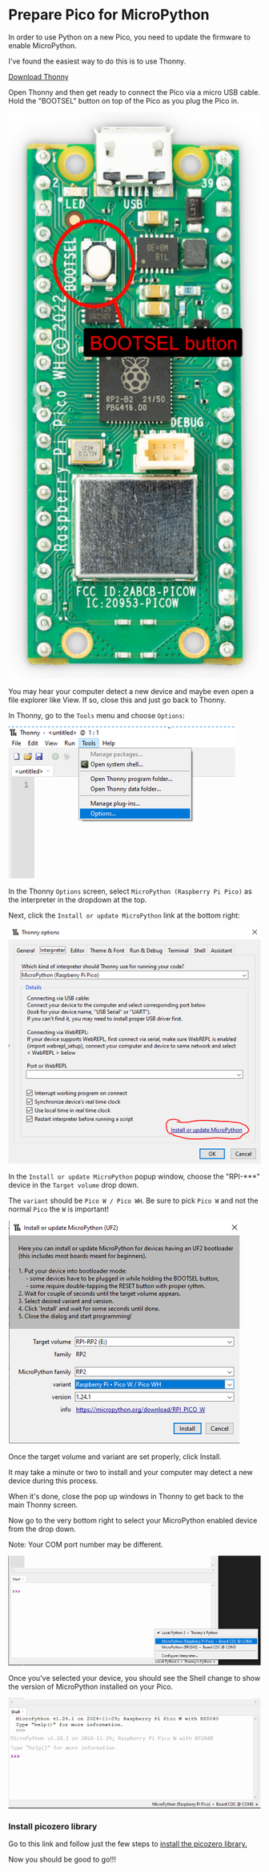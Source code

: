 # Prepare Pico for MicroPython

In order to use Python on a new Pico, you need to update the firmware to enable MicroPython.

I've found the easiest way to do this is to use Thonny.

[Download Thonny](https://thonny.org/)

Open Thonny and then get ready to connect the Pico via a micro USB cable.  Hold the "BOOTSEL" button on top of the Pico as you plug the Pico in.

<img alt="Pico WH Bootsel button" src="/lessons/images/pico_wh_bootsel.png" width="500"/>

You may hear your computer detect a new device and maybe even open a file explorer like View.  If so, close this and just go back to Thonny.

In Thonny, go to the `Tools` menu and choose `Options`:

![Thonny Options](/lessons/images/ThonnyOptions.PNG)

In the Thonny `Options` screen, select `MicroPython (Raspberry Pi Pico)` as the interpreter in the dropdown at the top. 

Next, click the `Install or update MicroPython` link at the bottom right:

![Thonny Options Popup](/lessons/images/ThonnyOptionsPopup.PNG)

In the `Install or update MicroPython` popup window, choose the "RPI-***" device in the `Target volume` drop down.

The `variant` should be `Pico W / Pico WH`. Be sure to pick `Pico W` and not the normal `Pico` the `W` is important!

![Thonny Firmware](/lessons/images/ThonnyFirmware.PNG)

Once the target volume and variant are set properly, click Install.

It may take a minute or two to install and your computer may detect a new device during this process.

When it's done, close the pop up windows in Thonny to get back to the main Thonny screen.

Now go to the very bottom right to select your MicroPython enabled device from the drop down.

Note: Your COM port number may be different.

![Thonny Device](/lessons/images/ThonnyChoosePico.PNG)

Once you've selected your device, you should see the Shell change to show the version of MicroPython installed on your Pico.

![Thonny done](/lessons/images/ThonnyFinal.PNG)


### Install picozero library

Go to this link and follow just the few steps to [install the picozero library.](https://picozero.readthedocs.io/en/latest/gettingstarted.html#install-picozero-from-pypi-in-thonny)


Now you should be good to go!!!
